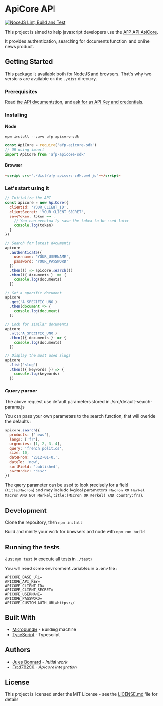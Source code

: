# ApiCore API

[![NodeJS Lint, Build and Test](https://github.com/Fred78290/afp-apicore-sdk/actions/workflows/nodejs.lint-build-test.yml/badge.svg?branch=main)](https://github.com/Fred78290/afp-apicore-sdk/actions/workflows/nodejs.lint-build-test.yml)

This project is aimed to help javascript developers use the [AFP API ApiCore](https://afp-apicore-prod.afp.com/).

It provides authentication, searching for documents function, and online news product.

## Getting Started

This package is available both for NodeJS and browsers. That's why two versions are available on the `./dist` directory.

### Prerequisites

Read [the API documentation](https://afp-apicore-prod.afp.com/), and [ask for an API Key and credentials](https://developers.afp.com).

### Installing

#### Node

`npm install --save afp-apicore-sdk`

```js
const ApiCore = require('afp-apicore-sdk')
// OR using import
import ApiCore from 'afp-apicore-sdk'
```

#### Browser

```html
<script src="./dist/afp-apicore-sdk.umd.js"></script>
```

### Let's start using it

```js
// Initialize the API
const apicore = new ApiCore({
  clientId: 'YOUR_CLIENT_ID',
  clientSecret: 'YOUR_CLIENT_SECRET',
  saveToken: token => {
    // You can eventually save the token to be used later
    console.log(token)
  }
})

// Search for latest documents
apicore
  .authenticate({
    username: 'YOUR_USERNAME',
    password: 'YOUR_PASSWORD'
  })
  .then(() => apicore.search())
  .then(({ documents }) => {
    console.log(documents)
  })

// Get a specific document
apicore
  .get('A_SPECIFIC_UNO')
  .then(document => {
    console.log(document)
  })

// Look for similar documents
apicore
  .mlt('A_SPECIFIC_UNO')
  .then(({ documents }) => {
    console.log(documents)
  })

// Display the most used slugs
apicore
  .list('slug')
  .then(({ keywords }) => {
    console.log(keywords)
  })
```

### Query parser

The above request use default parameters stored in ./src/default-search-params.js

You can pass your own parameters to the search function, that will overide the defaults : 

```js
apicore.search({
  products: ['news'],
  langs: ['fr'],
  urgencies: [1, 2, 3, 4],
  query: 'french politics',
  size: 10,
  dateFrom: '2012-01-01',
  dateTo: 'now',
  sortField: 'published',
  sortOrder: 'desc'
})
```

The query parameter can be used to look precisely for a field (`title:Macron`) and may include logical parameters (`Macron OR Merkel`, `Macron AND NOT Merkel`, `title:(Macron OR Merkel) AND country:fra`).

## Development

Clone the repository, then `npm install`

Build and minify your work for browsers and node with `npm run build`

## Running the tests

Just `npm test` to execute all tests in `./tests`

You will need some environment variables in a .env file : 

```
APICORE_BASE_URL=
APICORE_API_KEY=
APICORE_CLIENT_ID=
APICORE_CLIENT_SECRET=
APICORE_USERNAME=
APICORE_PASSWORD=
APICORE_CUSTOM_AUTH_URL=https://
```

## Built With

* [Microbundle](https://www.npmjs.com/package/microbundle) - Building machine
* [TypeScript](https://www.typescriptlang.org/) - Typescript

## Authors

* [Jules Bonnard](https://github.com/julesbonnard) - *Initial work*
* [Fred78290](https://github.com/Fred290) - *Apicore integration*

## License

This project is licensed under the MIT License - see the [LICENSE.md](LICENSE.md) file for details
